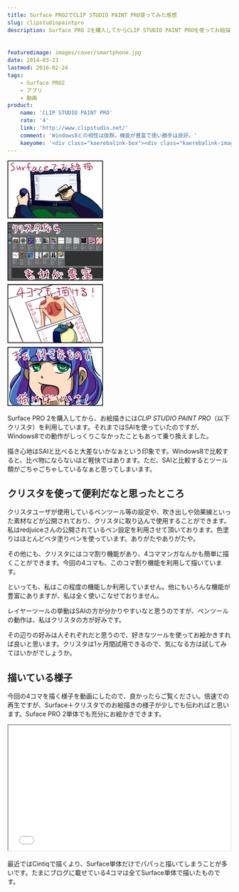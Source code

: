 ```yaml
---
title: Surface PRO2でCLIP STUDIO PAINT PRO使ってみた感想
slug: clipstudiopaintpro
description: Surface PRO 2を購入してからCLIP STUDIO PAINT PROを使ってお絵描きしています。Windows8であれば、SAIより軽快に動くので、Surfaceとの相性は抜群でしょう。実際の様子を動画にもしてみました。


featuredimage: images/cover/smartphone.jpg
date: 2014-03-23
lastmod: 2016-02-24
tags: 
    - Surface PRO2
    - アプリ
    - 動画
product:
    name: 'CLIP STUDIO PAINT PRO'
    rate: '4'
    link: 'http://www.clipstudio.net/'
    comment: 'Windows8との相性は抜群。機能が豊富で使い勝手は良好。'
    kaeyome: '<div class="kaerebalink-box"><div class="kaerebalink-image"><a href="http://www.amazon.co.jp/exec/obidos/ASIN/B00856V104/illusionspace-22/ref=nosim/" rel="nofollow" target="_blank"><img src="https://ecx.images-amazon.com/images/I/41VnFvX0H0L._SL160_.jpg" style="border: none;" /></a></div><div class="kaerebalink-info"><div class="kaerebalink-name"><a href="http://www.amazon.co.jp/exec/obidos/ASIN/B00856V104/illusionspace-22/ref=nosim/" rel="nofollow" target="_blank">CLIP STUDIO PAINT PRO</a><div class="kaerebalink-powered-date">posted with <a href="http://kaereba.com" rel="nofollow" target="_blank">カエレバ</a></div></div><div class="kaerebalink-detail"> セルシス 2012-07-06    </div><div class="kaerebalink-link1"><div class="shoplinkamazon"><a href="http://www.amazon.co.jp/gp/search?keywords=CLIP%20STUDIO%20PAINT%20PRO&__mk_ja_JP=%83J%83%5E%83J%83i&tag=illusionspace-22" rel="nofollow" target="_blank" title="アマゾン" >Amazonで購入</a></div><div class="shoplinkrakuten"><a href="http://hb.afl.rakuten.co.jp/hgc/0e95387f.f2aef20d.0e953880.25e412bd/?pc=http%3A%2F%2Fsearch.rakuten.co.jp%2Fsearch%2Fmall%2FCLIP%2520STUDIO%2520PAINT%2520PRO%2F-%2Ff.1-p.1-s.1-sf.0-st.A-v.2%3Fx%3D0%26scid%3Daf_ich_link_urltxt%26m%3Dhttp%3A%2F%2Fm.rakuten.co.jp%2F" rel="nofollow" target="_blank" title="楽天市場" >楽天市場で購入</a></div></div></div><div class="booklink-footer" style="clear: left"></div></div>'
---
```


![クリスタ4コマ](3c80c930de1eb15dde7c682434dd373f.jpg)

Surface PRO 2を購入してから、お絵描きには<em>CLIP STUDIO PAINT PRO</em>（以下クリスタ）を利用しています。それまではSAIを使っていたのですが、Windows8での動作がしっくりこなかったこともあって乗り換えました。

描き心地はSAIと比べると大差ないかなぁという印象です。Windows8で比較すると、比べ物にならないほど軽快ではあります。ただ、SAIと比較するとツール類がごちゃごちゃしているなぁと思ってしまいます。


## クリスタを使って便利だなと思ったところ


クリスタユーザが使用しているペンツール等の設定や、吹き出しや効果線といった素材などが公開されており、クリスタに取り込んで使用することができます。私はredjuiceさんの公開されているペン設定を利用させて頂いております。色塗りはほとんどベタ塗りペンを使っています。ありがたやありがたや。

その他にも、クリスタにはコマ割り機能があり、4コママンガなんかも簡単に描くことができます。今回の4コマも、このコマ割り機能を利用して描いています。

といっても、私はこの程度の機能しか利用していません。他にもいろんな機能が豊富にありますが、私は全く使いこなせておりません。

レイヤーツールの挙動はSAIの方が分かりやすいなと思うのですが、ペンツールの動作は、私はクリスタの方が好みです。

その辺りの好みは人それぞれだと思うので、好きなツールを使ってお絵かきすれば良いと思います。クリスタは1ヶ月間試用できるので、気になる方は試してみてはいかがでしょうか。


## 描いている様子


今回の4コマを描く様子を動画にしたので、良かったらご覧ください。倍速での再生ですが、Surface＋クリスタでのお絵描きの様子が少しでも伝わればと思います。Suface PRO 2単体でも充分にお絵かきできます。

<iframe width="500" height="281" src="//www.youtube.com/embed/oAIbBcDPecQ?feature=player_embedded" allowfullscreen></iframe>

最近ではCintiqで描くより、Surface単体だけでパパっと描いてしまうことが多いです。たまにブログに載せている4コマは全てSurface単体で描いたものです。


  